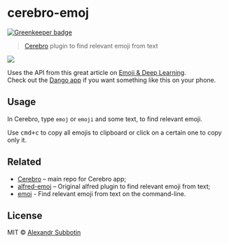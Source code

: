 # cerebro-emoj 

[![Greenkeeper badge](https://badges.greenkeeper.io/KELiON/cerebro-emoj.svg)](https://greenkeeper.io/)

> [Cerebro](http://www.cerebroapp.com) plugin to find relevant emoji from text

![](screenshot.png)

Uses the API from this great article on [Emoji & Deep Learning](http://getdango.com/emoji-and-deep-learning.html).<br>
Check out the [Dango app](http://getdango.com) if you want something like this on your phone.


## Usage

In Cerebro, type `emoj` or `emoji` and some text, to find relevant emoji.

Use <kbd>cmd+c</kbd> to copy all emojis to clipboard or click on a certain one to copy only it.

## Related

- [Cerebro](http://github.com/KELiON/cerebro) – main repo for Cerebro app;
- [alfred-emoj](https://github.com/sindresorhus/alfred-emoj) – Original alfred plugin to find relevant emoji from text;
- [emoj](https://github.com/sindresorhus/emoj) - Find relevant emoji from text on the command-line.

## License

MIT © [Alexandr Subbotin](http://asubbotin.ru)
